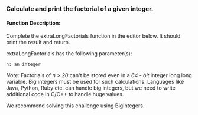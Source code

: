 ### Calculate and print the factorial of a given integer.

#### Function Description:
Complete the extraLongFactorials function in the editor below. It should print the result and return.

extraLongFactorials has the following parameter(s):

    n: an integer

*Note:*
Factorials of *n > 20* can't be stored even in a *64 - bit* integer long long variable. Big integers must be used for such calculations. Languages like Java, Python, Ruby etc. can handle big integers, but we need to write additional code in C/C++ to handle huge values.

We recommend solving this challenge using BigIntegers.

